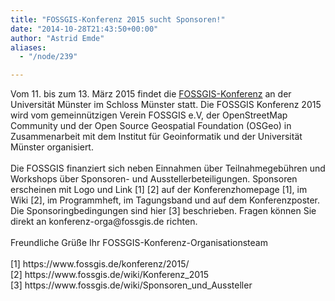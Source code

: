 ```yaml
---
title: "FOSSGIS-Konferenz 2015 sucht Sponsoren!"
date: "2014-10-28T21:43:50+00:00"
author: "Astrid Emde"
aliases:
  - "/node/239"

---
```


<p>Vom 11. bis zum 13. März 2015 findet die <a href="https://www.fossgis.de/konferenz/2015/">FOSSGIS-Konferenz</a> an der Universität Münster im Schloss Münster statt. Die FOSSGIS Konferenz 2015 wird vom gemeinnützigen Verein FOSSGIS e.V, der OpenStreetMap Community und der Open Source Geospatial Foundation (OSGeo) in Zusammenarbeit mit dem Institut für Geoinformatik und der Universität Münster organisiert.<br />
	<br />
	Die FOSSGIS finanziert sich neben Einnahmen über Teilnahmegebühren und Workshops über Sponsoren- und Ausstellerbeteiligungen. Sponsoren erscheinen mit Logo und Link [1] [2] auf der Konferenzhomepage [1], im Wiki [2], im Programmheft, im Tagungsband und auf dem Konferenzposter. Die Sponsoringbedingungen sind hier [3] beschrieben. Fragen können Sie direkt an konferenz-orga@fossgis.de richten.<br />
	<br />
	Freundliche Grüße Ihr FOSSGIS-Konferenz-Organisationsteam<br />
	<br />
	[1] https://www.fossgis.de/konferenz/2015/<br />
	[2] https://www.fossgis.de/wiki/Konferenz_2015<br />
	[3] https://www.fossgis.de/wiki/Sponsoren_und_Aussteller</p>
